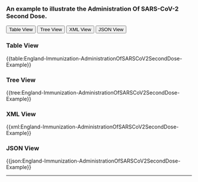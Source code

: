 ### An example to illustrate the Administration Of SARS-CoV-2  Second Dose.

<div class="tab">
 <button class="tablinks active" onclick="openTab(event, 'Table View')">Table View</button>
 <button class="tablinks" onclick="openTab(event, 'Tree View')">Tree View</button>
  <button class="tablinks" onclick="openTab(event, 'XML View')">XML View</button>
  <button class="tablinks" onclick="openTab(event, 'JSON View')">JSON View</button>
</div>
    

    
<div id="Table View" class="tabcontent" style="display:block">
  <h3>Table View</h3>
{{table:England-Immunization-AdministrationOfSARSCoV2SecondDose-Example}}
</div>
<div id="Tree View" class="tabcontent">
  <h3>Tree View</h3>
{{tree:England-Immunization-AdministrationOfSARSCoV2SecondDose-Example}}
</div>
<div id="XML View" class="tabcontent">
  <h3>XML View</h3>
{{xml:England-Immunization-AdministrationOfSARSCoV2SecondDose-Example}}
</div>
<div id="JSON View" class="tabcontent">
  <h3>JSON View</h3>
{{json:England-Immunization-AdministrationOfSARSCoV2SecondDose-Example}}
</div>

---